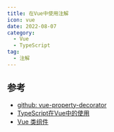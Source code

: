 ```yaml
---
title: 在Vue中使用注解
icon: vue
date: 2022-08-07
category:
  - Vue
  - TypeScript
tag:
  - 注解
---
```



## 参考
- [github: vue-property-decorator](https://github.com/kaorun343/vue-property-decorator#vue-property-decorator)
- [TypeScript在Vue中的使用](https://juejin.cn/post/6844904121376440328#heading-11)
- [Vue 类组件](https://class-component.vuejs.org/)
